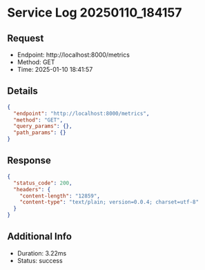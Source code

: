 # Service Log 20250110_184157

## Request
- Endpoint: http://localhost:8000/metrics
- Method: GET
- Time: 2025-01-10 18:41:57

## Details
```json
{
  "endpoint": "http://localhost:8000/metrics",
  "method": "GET",
  "query_params": {},
  "path_params": {}
}
```

## Response
```json
{
  "status_code": 200,
  "headers": {
    "content-length": "12859",
    "content-type": "text/plain; version=0.0.4; charset=utf-8"
  }
}
```

## Additional Info
- Duration: 3.22ms
- Status: success
